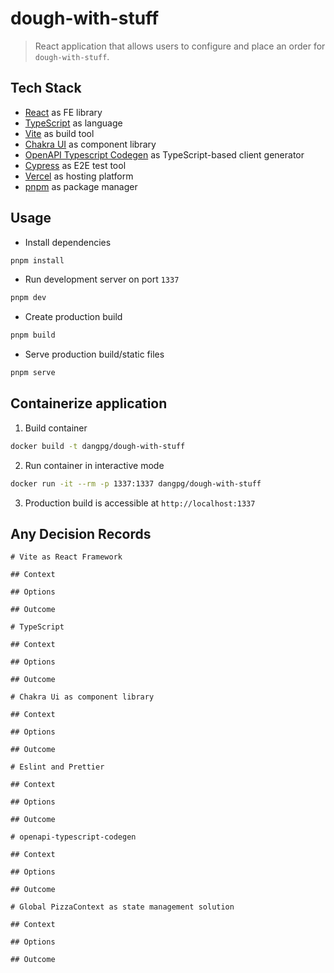 # dough-with-stuff

> React application that allows users to configure and place an order for `dough-with-stuff`.

## Tech Stack

- [React](https://react.dev/) as FE library
- [TypeScript](https://www.typescriptlang.org/) as language
- [Vite](https://vitejs.dev/) as build tool
- [Chakra UI](https://chakra-ui.com/) as component library
- [OpenAPI Typescript Codegen](https://github.com/ferdikoomen/openapi-typescript-codegen) as TypeScript-based client generator
- [Cypress](https://www.cypress.io/) as E2E test tool
- [Vercel](https://vercel.com/) as hosting platform
- [pnpm](https://pnpm.io/) as package manager

## Usage

- Install dependencies

```bash
pnpm install
```

- Run development server on port `1337`

```bash
pnpm dev
```

- Create production build

```bash
pnpm build
```

- Serve production build/static files

```bash
pnpm serve
```

## Containerize application

1. Build container

```bash
docker build -t dangpg/dough-with-stuff
```

2. Run container in interactive mode

```bash
docker run -it --rm -p 1337:1337 dangpg/dough-with-stuff
```

3. Production build is accessible at `http://localhost:1337`

## Any Decision Records

```
# Vite as React Framework

## Context

## Options

## Outcome
```

```
# TypeScript

## Context

## Options

## Outcome
```

```
# Chakra Ui as component library

## Context

## Options

## Outcome
```

```
# Eslint and Prettier

## Context

## Options

## Outcome
```

```
# openapi-typescript-codegen

## Context

## Options

## Outcome
```

```
# Global PizzaContext as state management solution

## Context

## Options

## Outcome
```
